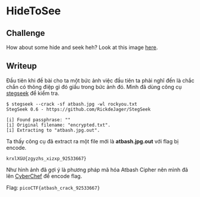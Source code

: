 # **HideToSee**
## **Challenge**
How about some hide and seek heh?
Look at this image [here](https://github.com/TITANs1506/CTF-Writeups/blob/main/PicoCTF%202023/Cryptography/HideToSee/atbash.jpg).

## **Writeup**
Đầu tiên khi đề bài cho ta một bức ảnh việc đầu tiên ta phải nghĩ đến là chắc chắn có thông điệp gì đó giấu trong bức ảnh đó. Mình đã dùng công cụ [stegseek](https://github.com/RickdeJager/stegseek) để kiểm tra.

```
$ stegseek --crack -sf atbash.jpg -wl rockyou.txt
StegSeek 0.6 - https://github.com/RickdeJager/StegSeek

[i] Found passphrase: ""
[i] Original filename: "encrypted.txt".
[i] Extracting to "atbash.jpg.out".

```

Ta thấy công cụ đã extract ra một file mới là **atbash.jpg.out** với flag bị encode.

```
krxlXGU{zgyzhs_xizxp_92533667}
```
Như hình ảnh đã gợi ý là phương pháp mã hóa Atbash Cipher nên mình đã lên [CyberChef](https://gchq.github.io/CyberChef/) để encode flag.

Flag: `picoCTF{atbash_crack_92533667}`
